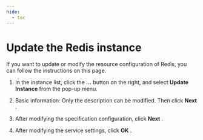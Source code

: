 ```yaml
---
hide:
  - toc
---
```


# Update the Redis instance

If you want to update or modify the resource configuration of Redis, you can follow the instructions on this page.

1. In the instance list, click the __...__ button on the right, and select __Update Instance__ from the pop-up menu.

    <!--screenshot-->

2. Basic information: Only the description can be modified. Then click __Next__ .

    <!--screenshot-->

3. After modifying the specification configuration, click __Next__ .

    <!--screenshot-->

4. After modifying the service settings, click __OK__ .

    <!--screenshot-->